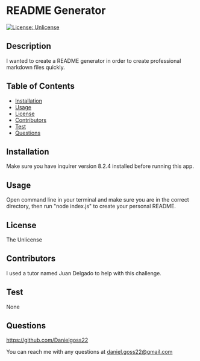# README Generator
  [![License: Unlicense](https://img.shields.io/badge/license-Unlicense-blue.svg)](http://unlicense.org/)


## Description
I wanted to create a README generator in order to create professional markdown files quickly.

## Table of Contents 

- [Installation](#installation)
- [Usage](#usage)
- [License](#license)
- [Contributors](#contributors)
- [Test](#test)
- [Questions](#questions)

  

## Installation
Make sure you have inquirer version 8.2.4 installed before running this app.



## Usage
Open command line in your terminal and make sure you are in the correct directory, then run "node index.js" to create your personal README.


## License
The Unlicense



## Contributors
I used a tutor named Juan Delgado to help with this challenge.


## Test
None


## Questions
https://github.com/Danielgoss22

You can reach me with any questions at daniel.goss22@gmail.com
